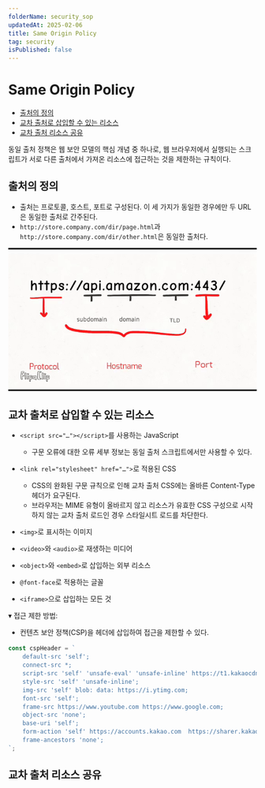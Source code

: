 ```yaml
---
folderName: security_sop
updatedAt: 2025-02-06
title: Same Origin Policy
tag: security
isPublished: false
---
```


# Same Origin Policy

- [출처의 정의](#출처의-정의)
- [교차 출처로 삽입할 수 있는 리소스](#교차-출처로-삽입할-수-있는-리소스)
- [교차 출처 리소스 공유](#교차-출처-리소스-공유)

동일 출처 정책은 웹 보안 모델의 핵심 개념 중 하나로, 웹 브라우저에서 실행되는 스크립트가 서로 다른 출처에서 가져온 리소스에 접근하는 것을 제한하는 규칙이다.

## 출처의 정의

- 출처는 프로토콜, 호스트, 포트로 구성된다. 이 세 가지가 동일한 경우에만 두 URL은 동일한 출처로 간주된다.
- `http://store.company.com/dir/page.html`과 `http://store.company.com/dir/other.html`은 동일한 출처다.

![img](images/origin.gif)

## 교차 출처로 삽입할 수 있는 리소스

- `<script src="…"></script>`를 사용하는 JavaScript

  - 구문 오류에 대한 오류 세부 정보는 동일 출처 스크립트에서만 사용할 수 있다.

- `<link rel="stylesheet" href="…">`로 적용된 CSS

  - CSS의 완화된 구문 규칙으로 인해 교차 출처 CSS에는 올바른 Content-Type 헤더가 요구된다.
  - 브라우저는 MIME 유형이 올바르지 않고 리소스가 유효한 CSS 구성으로 시작하지 않는 교차 출처 로드인 경우 스타일시트 로드를 차단한다.

- `<img>`로 표시하는 이미지
- `<video>`와 `<audio>`로 재생하는 미디어
- `<object>`와 `<embed>`로 삽입하는 외부 리소스
- `@font-face`로 적용하는 글꼴
- `<iframe>`으로 삽입하는 모든 것

▾ 접근 제한 방법:

- 컨텐츠 보안 정책(CSP)을 헤더에 삽입하여 접근을 제한할 수 있다.

```ts
const cspHeader = `
    default-src 'self';
    connect-src *;
    script-src 'self' 'unsafe-eval' 'unsafe-inline' https://t1.kakaocdn.net;
    style-src 'self' 'unsafe-inline';
    img-src 'self' blob: data: https://i.ytimg.com;
    font-src 'self';
    frame-src https://www.youtube.com https://www.google.com;
    object-src 'none';
    base-uri 'self';
    form-action 'self' https://accounts.kakao.com  https://sharer.kakao.com;
    frame-ancestors 'none';
`;
```

## 교차 출처 리소스 공유
